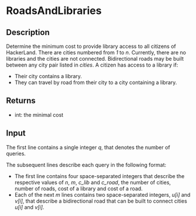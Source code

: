 # RoadsAndLibraries

## Description

Determine the minimum cost to provide library access to all citizens of HackerLand. There are cities numbered from _1_ to _n_. Currently, there are no libraries and the cities are not connected. Bidirectional roads may be built between any city pair listed in _cities_. A citizen has access to a library if:

- Their city contains a library.
- They can travel by road from their city to a city containing a library.

## Returns

- int: the minimal cost

## Input

The first line contains a single integer _q_, that denotes the number of queries.

The subsequent lines describe each query in the following format:

- The first line contains four space-separated integers that describe the respective values of _n_, _m_, _c_lib_ and _c_road_, the number of cities, number of roads, cost of a library and cost of a road.
- Each of the next _m_ lines contains two space-separated integers, _u[i]_ and _v[i]_, that describe a bidirectional road that can be built to connect cities _u[i]_ and _v[i]_.
